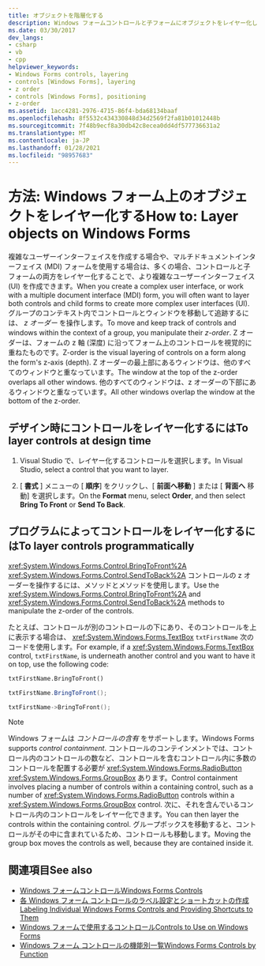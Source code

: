 ```yaml
---
title: オブジェクトを階層化する
description: Windows フォームコントロールと子フォームにオブジェクトをレイヤー化して、より複雑なユーザーインターフェイスを作成する方法について説明します。
ms.date: 03/30/2017
dev_langs:
- csharp
- vb
- cpp
helpviewer_keywords:
- Windows Forms controls, layering
- controls [Windows Forms], layering
- z order
- controls [Windows Forms], positioning
- z-order
ms.assetid: 1acc4281-2976-4715-86f4-bda68134baaf
ms.openlocfilehash: 8f5532c434330848d34d2569f2fa81b01012448b
ms.sourcegitcommit: 7f48b9ecf8a30db42c8ecea0dd4df577736631a2
ms.translationtype: MT
ms.contentlocale: ja-JP
ms.lasthandoff: 01/28/2021
ms.locfileid: "98957683"
---
```

# <a name="how-to-layer-objects-on-windows-forms"></a><span data-ttu-id="eead3-103">方法: Windows フォーム上のオブジェクトをレイヤー化する</span><span class="sxs-lookup"><span data-stu-id="eead3-103">How to: Layer objects on Windows Forms</span></span>

<span data-ttu-id="eead3-104">複雑なユーザーインターフェイスを作成する場合や、マルチドキュメントインターフェイス (MDI) フォームを使用する場合は、多くの場合、コントロールと子フォームの両方をレイヤー化することで、より複雑なユーザーインターフェイス (UI) を作成できます。</span><span class="sxs-lookup"><span data-stu-id="eead3-104">When you create a complex user interface, or work with a multiple document interface (MDI) form, you will often want to layer both controls and child forms to create more complex user interfaces (UI).</span></span> <span data-ttu-id="eead3-105">グループのコンテキスト内でコントロールとウィンドウを移動して追跡するには、 *z オーダー* を操作します。</span><span class="sxs-lookup"><span data-stu-id="eead3-105">To move and keep track of controls and windows within the context of a group, you manipulate their *z-order*.</span></span> <span data-ttu-id="eead3-106">Z オーダーは、フォームの z 軸 (深度) に沿ってフォーム上のコントロールを視覚的に重ねたものです。</span><span class="sxs-lookup"><span data-stu-id="eead3-106">Z-order is the visual layering of controls on a form along the form's z-axis (depth).</span></span> <span data-ttu-id="eead3-107">Z オーダーの最上部にあるウィンドウは、他のすべてのウィンドウと重なっています。</span><span class="sxs-lookup"><span data-stu-id="eead3-107">The window at the top of the z-order overlaps all other windows.</span></span> <span data-ttu-id="eead3-108">他のすべてのウィンドウは、z オーダーの下部にあるウィンドウと重なっています。</span><span class="sxs-lookup"><span data-stu-id="eead3-108">All other windows overlap the window at the bottom of the z-order.</span></span>

## <a name="to-layer-controls-at-design-time"></a><span data-ttu-id="eead3-109">デザイン時にコントロールをレイヤー化するには</span><span class="sxs-lookup"><span data-stu-id="eead3-109">To layer controls at design time</span></span>

1. <span data-ttu-id="eead3-110">Visual Studio で、レイヤー化するコントロールを選択します。</span><span class="sxs-lookup"><span data-stu-id="eead3-110">In Visual Studio, select a control that you want to layer.</span></span>

2. <span data-ttu-id="eead3-111">[ **書式** ] メニューの [ **順序**] をクリックし、[ **前面へ移動** ] または [ **背面へ** 移動] を選択します。</span><span class="sxs-lookup"><span data-stu-id="eead3-111">On the **Format** menu, select **Order**, and then select **Bring To Front** or **Send To Back**.</span></span>

## <a name="to-layer-controls-programmatically"></a><span data-ttu-id="eead3-112">プログラムによってコントロールをレイヤー化するには</span><span class="sxs-lookup"><span data-stu-id="eead3-112">To layer controls programmatically</span></span>

<span data-ttu-id="eead3-113"><xref:System.Windows.Forms.Control.BringToFront%2A> <xref:System.Windows.Forms.Control.SendToBack%2A> コントロールの z オーダーを操作するには、メソッドとメソッドを使用します。</span><span class="sxs-lookup"><span data-stu-id="eead3-113">Use the <xref:System.Windows.Forms.Control.BringToFront%2A> and <xref:System.Windows.Forms.Control.SendToBack%2A> methods to manipulate the z-order of the controls.</span></span>

<span data-ttu-id="eead3-114">たとえば、コントロールが別のコントロールの下にあり、そのコントロールを上に表示する場合は、 <xref:System.Windows.Forms.TextBox> `txtFirstName` 次のコードを使用します。</span><span class="sxs-lookup"><span data-stu-id="eead3-114">For example, if a <xref:System.Windows.Forms.TextBox> control, `txtFirstName`, is underneath another control and you want to have it on top, use the following code:</span></span>

```vb
txtFirstName.BringToFront()
```

```csharp
txtFirstName.BringToFront();
```

```cpp
txtFirstName->BringToFront();
```

> [!NOTE]
> <span data-ttu-id="eead3-115">Windows フォームは *コントロールの含有* をサポートします。</span><span class="sxs-lookup"><span data-stu-id="eead3-115">Windows Forms supports *control containment*.</span></span> <span data-ttu-id="eead3-116">コントロールのコンテインメントでは、コントロール内のコントロールの数など、コントロールを含むコントロール内に多数のコントロールを配置する必要が <xref:System.Windows.Forms.RadioButton> <xref:System.Windows.Forms.GroupBox> あります。</span><span class="sxs-lookup"><span data-stu-id="eead3-116">Control containment involves placing a number of controls within a containing control, such as a number of <xref:System.Windows.Forms.RadioButton> controls within a <xref:System.Windows.Forms.GroupBox> control.</span></span> <span data-ttu-id="eead3-117">次に、それを含んでいるコントロール内のコントロールをレイヤー化できます。</span><span class="sxs-lookup"><span data-stu-id="eead3-117">You can then layer the controls within the containing control.</span></span> <span data-ttu-id="eead3-118">グループボックスを移動すると、コントロールがその中に含まれているため、コントロールも移動します。</span><span class="sxs-lookup"><span data-stu-id="eead3-118">Moving the group box moves the controls as well, because they are contained inside it.</span></span>

## <a name="see-also"></a><span data-ttu-id="eead3-119">関連項目</span><span class="sxs-lookup"><span data-stu-id="eead3-119">See also</span></span>

- [<span data-ttu-id="eead3-120">Windows フォームコントロール</span><span class="sxs-lookup"><span data-stu-id="eead3-120">Windows Forms Controls</span></span>](index.md)
- [<span data-ttu-id="eead3-121">各 Windows フォーム コントロールのラベル設定とショートカットの作成</span><span class="sxs-lookup"><span data-stu-id="eead3-121">Labeling Individual Windows Forms Controls and Providing Shortcuts to Them</span></span>](labeling-individual-windows-forms-controls-and-providing-shortcuts-to-them.md)
- [<span data-ttu-id="eead3-122">Windows フォームで使用するコントロール</span><span class="sxs-lookup"><span data-stu-id="eead3-122">Controls to Use on Windows Forms</span></span>](controls-to-use-on-windows-forms.md)
- [<span data-ttu-id="eead3-123">Windows フォーム コントロールの機能別一覧</span><span class="sxs-lookup"><span data-stu-id="eead3-123">Windows Forms Controls by Function</span></span>](windows-forms-controls-by-function.md)

